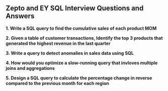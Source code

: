 ## Zepto and EY SQL Interview Questions and Answers

**1. Write a SQL query to find the cumulative sales of each product MOM**

**2. Given a table of customer transactions, Identify the top 3 products that generated the highest revenue in the last quarter**

**3. Write a query to detect anomalies in sales data using SQL**

**4. How would you optimize a slow-running query that invloves multiple joins and aggregations**

**5. Design a SQL query to calculate the percentage change in reverse compared to the previous month for each region**
